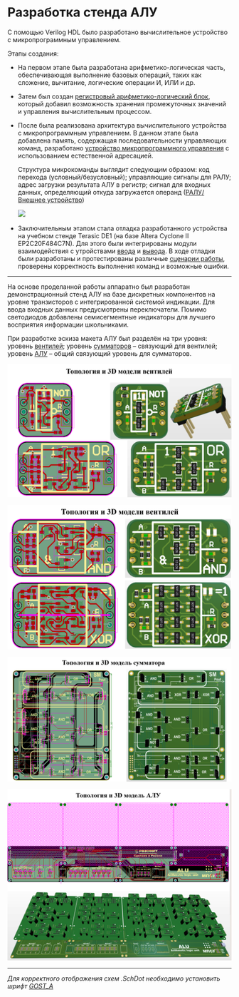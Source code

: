 # Разработка стенда АЛУ


С помощью Verilog HDL было разработано вычислительное устройство с микропрограммным управлением. 

Этапы создания: 

 * На первом этапе была разработана арифметико-логическая часть, обеспечивающая выполнение базовых операций, таких как сложение, вычитание, логические операции И, ИЛИ и др.

 * Затем был создан [регистровый арифметико-логический блок](https://github.com/l1sok/ALU_BOARD/blob/main/%5BLABS%5D/RALU.v), который добавил возможность хранения промежуточных значений и управления вычислительным процессом.

 * После была реализована архитектура вычислительного устройства с микропрограммным управлением. В данном этапе была добавлена память, содержащая последовательности управляющих команд, разработано [устройство микропрограммного управления](https://github.com/l1sok/ALU_BOARD/blob/main/%5BLABS%5D/UMU.v) с использованием естественной адресацией.

      Структура микрокоманды выглядит следующим образом: код перехода (условный/безусловный); управляющие сигналы для РАЛУ; адрес загрузки результата АЛУ в регистр; сигнал для входных данных, определяющий откуда загружается операнд ([РАЛУ/Внешнее устройство](https://github.com/l1sok/ALU_BOARD/blob/main/%5BLABS%5D/RA.v)) 

    ![](https://github.com/user-attachments/assets/64433033-50ef-4a5b-9896-b439d4eed8ca)



 * Заключительным этапом стала отладка разработанного устройства на учебном стенде Terasic DE1 (на базе Altera Cyclone II EP2C20F484C7N). Для этого были интегрированы модули взаимодействия с утройствами [ввода](https://github.com/l1sok/ALU_BOARD/blob/main/%5BLABS%5D/InputModule.v) и [вывода](https://github.com/l1sok/ALU_BOARD/blob/main/%5BLABS%5D/OutputModule.v). В ходе отладки были разработаны и протестированы различные [сценарии работы](https://github.com/l1sok/ALU_BOARD/blob/main/%5BLABS%5D/mem.txt), проверены корректность выполнения команд и возможные ошибки. 


---
На основе проделанной работы аппаратно был разработан демонстрационный стенд АЛУ на базе дискретных компонентов на уровне транзисторов с интегрированной системой индикации.
Для ввода входных данных предусмотрены переключатели. Помимо светодиодов добавлены семисегментные индикаторы для лучшего восприятия информации школьниками.

При разработке эскиза макета АЛУ был разделён на три уровня: уровень [вентилей](https://github.com/l1sok/ALU_BOARD/tree/main/%5BGATE%5D); уровень [сумматоров](https://github.com/l1sok/ALU_BOARD/tree/main/%5BSM%5D) – связующий для вентилей; уровень [АЛУ](https://github.com/l1sok/ALU_BOARD/tree/main/%5BALU%5D) –  общий связующий уровень для сумматоров.


![image](https://github.com/l1sok/ALU_BOARD/blob/main/%5BGATE%5D/GATE_0.png)

![image](https://github.com/l1sok/ALU_BOARD/blob/main/%5BGATE%5D/GATE_1.png)


![image](https://github.com/l1sok/ALU_BOARD/blob/main/%5BSM%5D/SM_pic.png)


![image](https://github.com/l1sok/ALU_BOARD/blob/main/%5BALU%5D/ALU_pic.png)

---
_Для корректного отображения схем .SchDot необходимо установить шрифт [GOST_A](https://github.com/l1sok/MCU_PLD/blob/main/GOST_A%20.TTF)_
